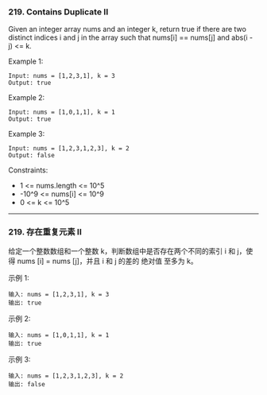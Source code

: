 ### 219. Contains Duplicate II
Given an integer array nums and an integer k, return true if there are two distinct indices i and j in the array such that nums[i] == nums[j] and abs(i - j) <= k.



Example 1:

	Input: nums = [1,2,3,1], k = 3
	Output: true

Example 2:

	Input: nums = [1,0,1,1], k = 1
	Output: true

Example 3:

	Input: nums = [1,2,3,1,2,3], k = 2
	Output: false



Constraints:

* 1 <= nums.length <= 10^5
* -10^9 <= nums[i] <= 10^9
* 0 <= k <= 10^5

----

### 219. 存在重复元素 II
给定一个整数数组和一个整数 k，判断数组中是否存在两个不同的索引 i 和 j，使得 nums [i] = nums [j]，并且 i 和 j 的差的 绝对值 至多为 k。



示例 1:

	输入: nums = [1,2,3,1], k = 3
	输出: true

示例 2:

	输入: nums = [1,0,1,1], k = 1
	输出: true

示例 3:

	输入: nums = [1,2,3,1,2,3], k = 2
	输出: false

